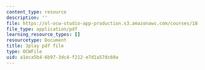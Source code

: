```yaml
---
content_type: resource
description: ''
file: https://ol-ocw-studio-app-production.s3.amazonaws.com/courses/18-06sc-linear-algebra-fall-2011/a1eca5b46b973dc4f212e7d1a57dc60a_OsHY7ycgbaE.pdf
file_type: application/pdf
learning_resource_types: []
resourcetype: Document
title: 3play pdf file
type: OCWFile
uid: a1eca5b4-6b97-3dc4-f212-e7d1a57dc60a
---
```


